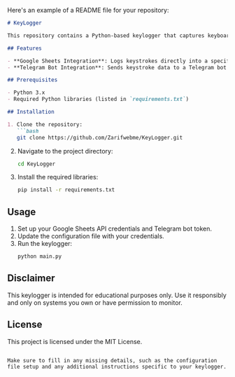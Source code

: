 Here's an example of a README file for your repository:

```markdown
# KeyLogger

This repository contains a Python-based keylogger that captures keyboard input and sends the data to two destinations: Google Sheets and a Telegram bot.

## Features

- **Google Sheets Integration**: Logs keystrokes directly into a specified Google Sheets document.
- **Telegram Bot Integration**: Sends keystroke data to a Telegram bot for real-time monitoring.

## Prerequisites

- Python 3.x
- Required Python libraries (listed in `requirements.txt`)

## Installation

1. Clone the repository:
   ```bash
   git clone https://github.com/Zarifwebme/KeyLogger.git
   ```
2. Navigate to the project directory:
   ```bash
   cd KeyLogger
   ```
3. Install the required libraries:
   ```bash
   pip install -r requirements.txt
   ```

## Usage

1. Set up your Google Sheets API credentials and Telegram bot token.
2. Update the configuration file with your credentials.
3. Run the keylogger:
   ```bash
   python main.py
   ```

## Disclaimer

This keylogger is intended for educational purposes only. Use it responsibly and only on systems you own or have permission to monitor.

## License

This project is licensed under the MIT License.
```

Make sure to fill in any missing details, such as the configuration file setup and any additional instructions specific to your keylogger.
